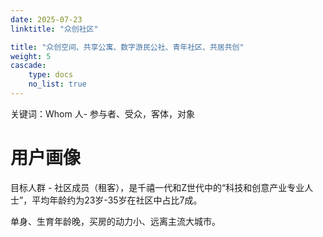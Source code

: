 ```yaml
---
date: 2025-07-23
linktitle: "众创社区"

title: "众创空间、共享公寓、数字游民公社、青年社区、共居共创"
weight: 5
cascade:
    type: docs
    no_list: true
---
```



关键词：Whom 人- 参与者、受众，客体，对象  

# 用户画像

目标人群 - 社区成员（租客），是千禧一代和Z世代中的“科技和创意产业专业人士”，平均年龄约为23岁-35岁在社区中占比7成。

单身、生育年龄晚，买房的动力小、远离主流大城市。

